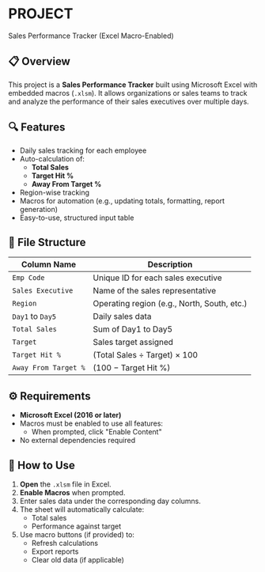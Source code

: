 # PROJECT
 Sales Performance Tracker (Excel Macro-Enabled)

## 📋 Overview

This project is a **Sales Performance Tracker** built using Microsoft Excel with embedded macros (`.xlsm`). It allows organizations or sales teams to track and analyze the performance of their sales executives over multiple days.

## 🔍 Features

- Daily sales tracking for each employee
- Auto-calculation of:
  - **Total Sales**
  - **Target Hit %**
  - **Away From Target %**
- Region-wise tracking
- Macros for automation (e.g., updating totals, formatting, report generation)
- Easy-to-use, structured input table

## 🧾 File Structure

| Column Name         | Description                                  |
|---------------------|----------------------------------------------|
| `Emp Code`          | Unique ID for each sales executive           |
| `Sales Executive`   | Name of the sales representative              |
| `Region`            | Operating region (e.g., North, South, etc.)  |
| `Day1` to `Day5`    | Daily sales data                             |
| `Total Sales`       | Sum of Day1 to Day5                          |
| `Target`            | Sales target assigned                        |
| `Target Hit %`      | (Total Sales ÷ Target) × 100                 |
| `Away From Target %`| (100 − Target Hit %)                         |

## ⚙️ Requirements

- **Microsoft Excel (2016 or later)**
- Macros must be enabled to use all features:
  - When prompted, click "Enable Content"
- No external dependencies required

## 🚀 How to Use

1. **Open** the `.xlsm` file in Excel.
2. **Enable Macros** when prompted.
3. Enter sales data under the corresponding day columns.
4. The sheet will automatically calculate:
   - Total sales
   - Performance against target
5. Use macro buttons (if provided) to:
   - Refresh calculations
   - Export reports
   - Clear old data (if applicable)
